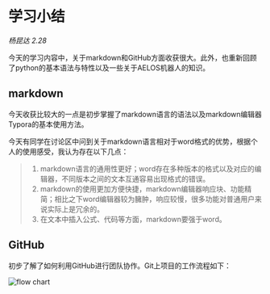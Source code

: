 # 学习小结

*杨昆达 2.28*

今天的学习内容中，关于markdown和GitHub方面收获很大。此外，也重新回顾了python的基本语法与特性以及一些关于AELOS机器人的知识。

## markdown

今天收获比较大的一点是初步掌握了markdown语言的语法以及markdown编辑器Typora的基本使用方法。

今天有同学在讨论区中问到关于markdown语言相对于word格式的优势，根据个人的使用感受，我认为存在以下几点：

> 1. markdown语言的通用性更好；word存在多种版本的格式以及对应的编辑器，不同版本之间的文本互通容易出现格式的错误。
> 2. markdown的使用更加方便快捷，markdown编辑器响应块、功能精简；相比之下word编辑器较为臃肿，响应较慢，很多功能对普通用户来说实际上是冗余的。
> 3. 在文本中插入公式、代码等方面，markdown要强于word。

## GitHub

初步了解了如何利用GitHub进行团队协作。Git上项目的工作流程如下：

![flow chart](https://raw.githubusercontent.com/rederxz/daxz/master/021c4c6495d8407b4b45b4e9f8491ed.png?token=AOVG6BFFU5GKALQYXSFIU5K6LDUQO)





